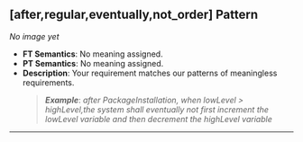 ## [after,regular,eventually,not_order] Pattern
_No image yet_
 * **FT Semantics**: No meaning assigned.
 * **PT Semantics**: No meaning assigned.
 * **Description**: Your requirement matches our patterns of meaningless requirements.
   > **_Example_**: _after PackageInstallation,  when lowLevel > highLevel,the system shall eventually not first  increment the lowLevel variable and then  decrement the highLevel variable_   
***
